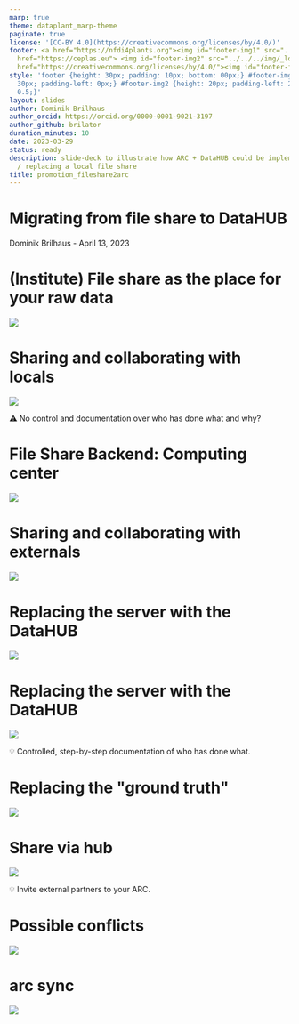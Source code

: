 ```yaml
---
marp: true
theme: dataplant_marp-theme
paginate: true
license: '[CC-BY 4.0](https://creativecommons.org/licenses/by/4.0/)'
footer: <a href="https://nfdi4plants.org"><img id="footer-img1" src="../../../img/_logos/DataPLANT/DataPLANT_logo_square_bg_transparent.svg"></a><a
  href="https://ceplas.eu"> <img id="footer-img2" src="../../../img/_logos/CEPLAS/CEPLAS_Icon.jpeg"></a><a
  href="https://creativecommons.org/licenses/by/4.0/"><img id="footer-img3" src="../../../img/_logos/CreativeCommons/by.svg"></a>
style: 'footer {height: 30px; padding: 10px; bottom: 00px;} #footer-img1 {height:
  30px; padding-left: 0px;} #footer-img2 {height: 20px; padding-left: 20px; opacity:
  0.5;}'
layout: slides
author: Dominik Brilhaus
author_orcid: https://orcid.org/0000-0001-9021-3197
author_github: brilator
duration_minutes: 10
date: 2023-03-29
status: ready
description: slide-deck to illustrate how ARC + DataHUB could be implemented parallel
  / replacing a local file share
title: promotion_fileshare2arc
---
```


# Migrating from file share to DataHUB

Dominik Brilhaus - April 13, 2023

<!-- 
# Setup new project

![](./../img/./DataExchange-StatusQuo-001-setupProject.drawio.svg) -->

# (Institute) File share as the place for your raw data

![](./../img/DataExchange-StatusQuo-002-measure.drawio.svg)

# Sharing and collaborating with locals

![](./../img/DataExchange-StatusQuo-003-analyze.drawio.svg)

:warning: No control and documentation over who has done what and why?

# File Share Backend: Computing center

![](./../img/DataExchange-StatusQuo-004-backend.drawio.svg)

# Sharing and collaborating with externals

![](./../img/DataExchange-StatusQuo-005-Share.drawio.svg)

# Replacing the server with the DataHUB

![](./../img/DataExchange-viaHub-001-ARC.drawio.svg)

# Replacing the server with the DataHUB

![](./../img/DataExchange-viaHub-001-ARC-sync.drawio.svg)

:bulb: Controlled, step-by-step documentation of who has done what.

# Replacing the "ground truth"

![](./../img/DataExchange-viaHub-002-backend.drawio.svg)

# Share via hub

![](./../img/DataExchange-viaHub-003-Share.drawio.svg)

:bulb: Invite external partners to your ARC. 

# Possible conflicts

![](./../img/DataExchange-viaHub-004-mergeConflicts.drawio.svg)

# arc sync

![](./../img/DataExchange-viaHub-005-config.drawio.svg)
